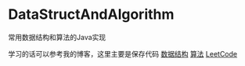 # DataStructAndAlgorithm
常用数据结构和算法的Java实现

学习的话可以参考我的博客，这里主要是保存代码
[数据结构](https://guardwarm.github.io/2020/04/29/%E7%AE%97%E6%B3%95%E5%92%8C%E6%95%B0%E6%8D%AE%E7%BB%93%E6%9E%84/%E6%95%B0%E6%8D%AE%E7%BB%93%E6%9E%84/)
[算法](https://guardwarm.github.io/2020/04/29/%E7%AE%97%E6%B3%95%E5%92%8C%E6%95%B0%E6%8D%AE%E7%BB%93%E6%9E%84/%E7%AE%97%E6%B3%95/)
[LeetCode](https://guardwarm.github.io/2020/04/29/%E7%AE%97%E6%B3%95%E5%92%8C%E6%95%B0%E6%8D%AE%E7%BB%93%E6%9E%84/leetcode/)
